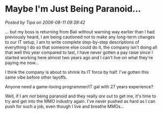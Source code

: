 # Maybe I'm Just Being Paranoid...

*Posted by Tipa on 2006-08-11 09:39:42*

... but my boss is returning from Bali without warning way earlier than I had previously heard, I am being cautioned not to make any long-term changes to our IT setup, I am to write complete step-by-step descriptions of everything I do so that someone else could do it, the company isn't doing all that well this year compared to last, I have never gotten a pay raise since I started working here almost two years ago and I can't live on what they're paying me now...

I think the company is about to shrink its IT force by half. I've gotten this same vibe before other layoffs.

Anyone need a game-loving programmer/IT gal with 27 years experience?

Well, if I am *not* being paranoid and they really *are* out to get me, it's time to try and get into the MMO industry again. I've never pushed as hard as I can push for such a job, even though I live and breathe MMOs...
